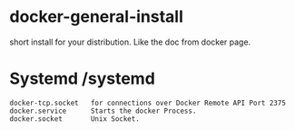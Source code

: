 # docker-general-install
short install for your distribution. Like the doc from docker page.

# Systemd /systemd 

 	docker-tcp.socket 	for connections over Docker Remote API Port 2375
	docker.service 	    Starts the docker Process.
	docker.socket 	    Unix Socket.
